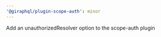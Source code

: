 ```yaml
---
'@giraphql/plugin-scope-auth': minor
---
```


Add an unauthorizedResolver option to the scope-auth plugin
